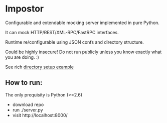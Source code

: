# Impostor
Configurable and extendable mocking server implemented in pure Python.

It can mock HTTP/REST/XML-RPC/FastRPC interfaces.

Runtime re/configurable using JSON confs and directory structure.

Could be highly insecure! Do not run publicly unless you know exactly what you are doing. :)

See rich [directory setup example](https://github.com/vvendigo/impostor/blob/master/root/setup.json)

## How to run:
The only prequisity is Python (>=2.6)

 - download repo
 - run ./server.py
 - visit http://localhost:8000/


